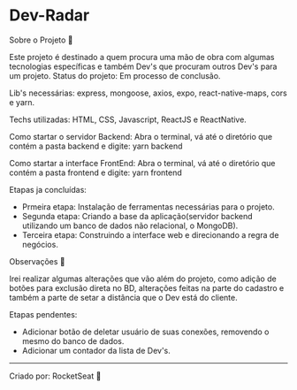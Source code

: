 # Dev-Radar 
 Sobre o Projeto 📡

 Este projeto é destinado a quem procura uma mão de obra com algumas tecnologias específicas e também Dev's que procuram outros Dev's para um projeto.
 Status do projeto: Em processo de conclusão.
 
 Lib's necessárias: express, mongoose, axios, expo, react-native-maps, cors e yarn.
 
 Techs utilizadas: HTML, CSS, Javascript, ReactJS e ReactNative.
 
 Como startar o servidor Backend:
 Abra o terminal, vá até o diretório que contém a pasta backend e digite: yarn backend
 
 Como startar a interface FrontEnd:
 Abra o terminal, vá até o diretório que contém a pasta frontend e digite: yarn frontend
 
 Etapas ja concluídas:
 - Prmeira etapa: Instalação de ferramentas necessárias para o projeto.
 - Segunda etapa: Criando a base da aplicação(servidor backend utilizando um banco de dados não relacional, o MongoDB).
 - Terceira etapa: Construindo a interface web e direcionando a regra de negócios.
 
 
 Observações 📌
 
Irei realizar algumas alterações que vão além do projeto, como adição de botões para exclusão direta no BD, alterações feitas na parte do cadastro e também a parte de setar a distância que o Dev está do cliente.


 Etapas pendentes:
 - Adicionar botão de deletar usuário de suas conexões, removendo o mesmo do banco de dados.
 - Adicionar um contador da lista de Dev's. 
 
-------------------------------------------------------------------------------------------------------------------------------------------------------------------------------
Criado por:
RocketSeat 🚀
